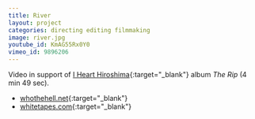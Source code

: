 ```yaml
---
title: River
layout: project
categories: directing editing filmmaking
image: river.jpg
youtube_id: KmAG55Rx0Y0
vimeo_id: 9896206
---
```


Video in support of [I Heart Hiroshima][ihh]{:target="_blank"} album _The Rip_
(4 min 49 sec).

- [whothehell.net](http://whothehell.net/archives/7804){:target="_blank"}
- [whitetapes.com](http://whitetapes.com/streams/i-heart-hiroshima-video-zu-river){:target="_blank"}

[ihh]: http://www.ihearthiroshima.com
